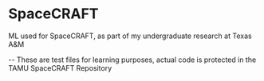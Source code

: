 # SpaceCRAFT
ML used for SpaceCRAFT, as part of my undergraduate research at Texas A&amp;M

-- These are test files for learning purposes, actual code is protected in the TAMU SpaceCRAFT Repository
